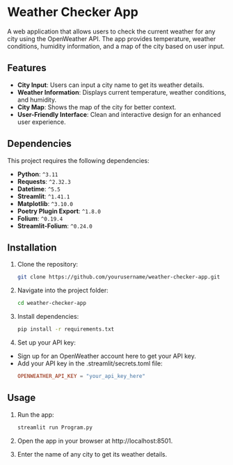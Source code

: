 # Weather Checker App

A web application that allows users to check the current weather for any city using the OpenWeather API. The app provides temperature, weather conditions, humidity information, and a map of the city based on user input.

## Features

- **City Input**: Users can input a city name to get its weather details.
- **Weather Information**: Displays current temperature, weather conditions, and humidity.
- **City Map**: Shows the map of the city for better context.
- **User-Friendly Interface**: Clean and interactive design for an enhanced user experience.

## Dependencies

This project requires the following dependencies:

- **Python**: `^3.11`
- **Requests**: `^2.32.3`
- **Datetime**: `^5.5`
- **Streamlit**: `^1.41.1`
- **Matplotlib**: `^3.10.0`
- **Poetry Plugin Export**: `^1.8.0`
- **Folium**: `^0.19.4`
- **Streamlit-Folium**: `^0.24.0`

## Installation

1. Clone the repository:
   ```bash
   git clone https://github.com/yourusername/weather-checker-app.git

2. Navigate into the project folder:
    ```bash
    cd weather-checker-app
   
3. Install dependencies:
    ```bash
    pip install -r requirements.txt

4. Set up your API key:

- Sign up for an OpenWeather account here to get your API key.
- Add your API key in the .streamlit/secrets.toml file:
    ```toml
    OPENWEATHER_API_KEY = "your_api_key_here"

## Usage
    
1. Run the app:
    ```bash
    streamlit run Program.py

2. Open the app in your browser at http://localhost:8501.

3. Enter the name of any city to get its weather details.
